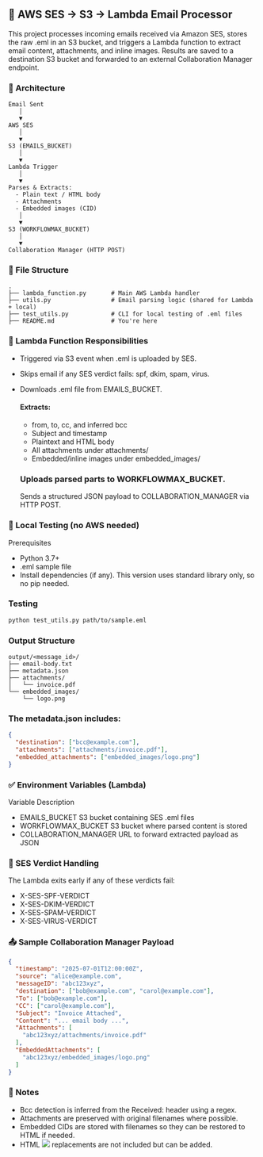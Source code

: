 ## 📧 AWS SES → S3 → Lambda Email Processor

This project processes incoming emails received via Amazon SES, stores the raw .eml in an S3 bucket, and triggers a Lambda function to extract email content, attachments, and inline images. Results are saved to a destination S3 bucket and forwarded to an external Collaboration Manager endpoint.

### 🧩 Architecture

```
Email Sent
   │
   ▼
AWS SES
   │
   ▼
S3 (EMAILS_BUCKET)
   │
   ▼
Lambda Trigger
   │
   ▼
Parses & Extracts:
  - Plain text / HTML body
  - Attachments
  - Embedded images (CID)
   │
   ▼
S3 (WORKFLOWMAX_BUCKET)
   │
   ▼
Collaboration Manager (HTTP POST)
```

### 📁 File Structure

```
.
├── lambda_function.py       # Main AWS Lambda handler
├── utils.py                 # Email parsing logic (shared for Lambda + local)
├── test_utils.py            # CLI for local testing of .eml files
├── README.md                # You're here
```

### 🔧 Lambda Function Responsibilities
- Triggered via S3 event when .eml is uploaded by SES.
- Skips email if any SES verdict fails: spf, dkim, spam, virus.
- Downloads .eml file from EMAILS_BUCKET.

    #### Extracts:

    - from, to, cc, and inferred bcc
    - Subject and timestamp
    - Plaintext and HTML body
    - All attachments under attachments/
    - Embedded/inline images under embedded_images/

    ### Uploads parsed parts to WORKFLOWMAX_BUCKET.

    Sends a structured JSON payload to COLLABORATION_MANAGER via HTTP POST.

### 🧪 Local Testing (no AWS needed)

Prerequisites

- Python 3.7+
- .eml sample file
- Install dependencies (if any). This version uses standard library only, so no pip needed.

### Testing

```bash
python test_utils.py path/to/sample.eml

```

### Output Structure

```shell
output/<message_id>/
├── email-body.txt
├── metadata.json
├── attachments/
│   └── invoice.pdf
└── embedded_images/
    └── logo.png
```

### The metadata.json includes:

```json
{
  "destination": ["bcc@example.com"],
  "attachments": ["attachments/invoice.pdf"],
  "embedded_attachments": ["embedded_images/logo.png"]
}
```

### ✅ Environment Variables (Lambda)
Variable	Description
- EMAILS_BUCKET	S3 bucket containing SES .eml files
- WORKFLOWMAX_BUCKET	S3 bucket where parsed content is stored
- COLLABORATION_MANAGER	URL to forward extracted payload as JSON

### 🔐 SES Verdict Handling
The Lambda exits early if any of these verdicts fail:

- X-SES-SPF-VERDICT
- X-SES-DKIM-VERDICT
- X-SES-SPAM-VERDICT
- X-SES-VIRUS-VERDICT

### 📤 Sample Collaboration Manager Payload

```json
{
  "timestamp": "2025-07-01T12:00:00Z",
  "source": "alice@example.com",
  "messageID": "abc123xyz",
  "destination": ["bob@example.com", "carol@example.com"],
  "To": ["bob@example.com"],
  "CC": ["carol@example.com"],
  "Subject": "Invoice Attached",
  "Content": "... email body ...",
  "Attachments": [
    "abc123xyz/attachments/invoice.pdf"
  ],
  "EmbeddedAttachments": [
    "abc123xyz/embedded_images/logo.png"
  ]
}
```

### 📌 Notes

- Bcc detection is inferred from the Received: header using a regex.
- Attachments are preserved with original filenames where possible.
- Embedded CIDs are stored with filenames so they can be restored to HTML if needed.
- HTML <img src="cid:..."> replacements are not included but can be added.